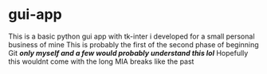 # gui-app
This is a basic python gui app with tk-inter i developed for a small personal business of mine
This is probably the first of the second phase of beginning Git ***only myself and a few would probably understand this lol***
Hopefully this wouldnt come with the long MIA breaks like the past 
